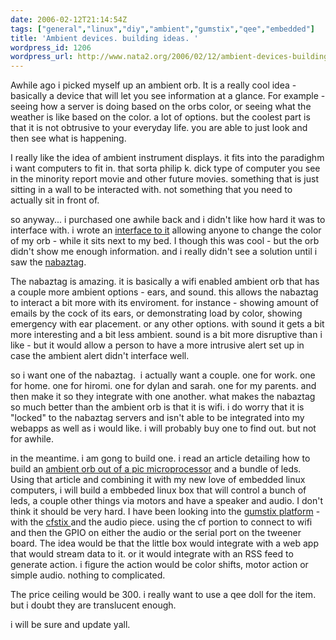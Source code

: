 ```yaml
---
date: 2006-02-12T21:14:54Z
tags: ["general","linux","diy","ambient","gumstix","qee","embedded"]
title: 'Ambient devices. building ideas. '
wordpress_id: 1206
wordpress_url: http://www.nata2.org/2006/02/12/ambient-devices-building-ideas/
---
```


Awhile ago i picked myself up an ambient orb. It is a really cool idea - basically a device that will let you see information at a glance. For example - seeing how a server is doing based on the orbs color, or seeing what the weather is like based on the color. a lot of options. but the coolest part is that it is not obtrusive to your everyday life. you are able to just look and then see what is happening.

I really like the idea of ambient instrument displays. it fits into the paradighm i want computers to fit in. that sorta philip k. dick type of computer you see in the minority report movie and other future movies. something that is just sitting in a wall to be interacted with. not something that you need to actually sit in front of.

so anyway... i purchased one awhile back and i didn't like how hard it was to interface with. i wrote an <a href="http://dopeman.org/ambient/">interface to it</a>  allowing anyone to change the color of my orb - while it sits next to my bed. I though this was cool - but the orb didn't show me enough information. and i really didn't see a solution until i saw the <a href="http://www.nabaztag.com/vl/FR/index.jsp">nabaztag</a>.

The nabaztag is amazing. it is basically a wifi enabled ambient orb that has a couple more ambient options - ears, and sound. this allows the nabaztag to interact a bit more with its enviroment. for instance - showing amount of emails by the cock of its ears, or demonstrating load by color, showing emergency with ear placement. or any other options. with sound it gets a bit more interesting and a bit less ambient. sound is a bit more disruptive than i like - but it would allow a person to have a more intrusive alert set up in case the ambient alert didn't interface well.

so i want one of the nabaztag.  i actually want a couple. one for work. one for home. one for hiromi. one for dylan and sarah. one for my parents. and then make it so they integrate with one another. what makes the nabaztag so much better than the ambient orb is that it is wifi. i do worry that it is "locked" to the nabaztag servers and isn't able to be integrated into my webapps as well as i would like. i will probably buy one to find out. but not for awhile.

in the meantime. i am gong to build one. i read an article detailing how to build an <a href="http://students.washington.edu/natetrue/wlcolor/wlcolor.html">ambient orb out of a pic microprocessor</a> and a bundle of leds. Using that article and combining it with my new love of embedded linux computers, i will build a embbeded linux box that will control a bunch of leds, a couple other things via motors and have a speaker and audio. I don't think it should be very hard. I have been looking into the <a href="http://gumstix.com/">gumstix platform</a> - with the <a href="http://gumstix.com/spexExpnsion.html">cfstix </a>and the audio piece. using the cf portion to connect to wifi and then the GPIO on either the audio or the serial port on the tweener board. The idea would be that the little box would integrate with a web app that would stream data to it. or it would integrate with an RSS feed to generate action. i figure the action would be color shifts, motor action or simple audio. nothing to complicated.

The price ceiling would be 300. i really want to use a qee doll for the item. but i doubt they are translucent enough.

i will be sure and update yall.
